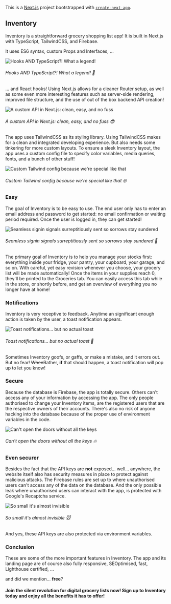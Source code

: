 This is a [Next.js](https://nextjs.org/) project bootstrapped with [`create-next-app`](https://github.com/vercel/next.js/tree/canary/packages/create-next-app).

## Inventory

Inventory is a straightforward grocery shopping list app! It is built in Next.js with TypeScript, TailwindCSS, and Firebase.

It uses ES6 syntax, custom Props and Interfaces, ...

![Hooks AND TypeScript?! What a legend!](https://user-images.githubusercontent.com/54646908/100668795-c4ff3700-335c-11eb-92fd-4f30cfb4b1e2.png)
###### Hooks AND TypeScript?! What a legend! :eyes:

... and React hooks! Using Next.js allows for a cleaner Router setup, as well as some even more interesting features such as server-side rendering, improved file structure, and the use of out of the box backend API creation!

![A custom API in Next.js: clean, easy, and no fuss](https://user-images.githubusercontent.com/54646908/100668794-c4ff3700-335c-11eb-9722-6109654e0b69.png)
###### A custom API in Next.js: clean, easy, and no fuss :sunglasses:

The app uses TailwindCSS as its styling library. Using TailwindCSS makes for a clean and integrated developing experience. But also needs some tinkering for more custom layouts. To ensure a sleek Inventory layout, the app uses a custom config file to specify color variables, media queries, fonts, and a bunch of other stuff!

![Custom Tailwind config because we're special like that](https://user-images.githubusercontent.com/54646908/100668777-c2044680-335c-11eb-93fb-6dc2c40adbb2.png)
###### Custom Tailwind config because we're special like that :nerd_face:


### Easy

The goal of Inventory is to be easy to use. The end user only has to enter an email address and password to get started: no email confirmation or waiting period required. Once the user is logged in, they can get started!

![Seamless signin signals surreptitiously sent so sorrows stay sundered](https://user-images.githubusercontent.com/54646908/100669533-d39a1e00-335d-11eb-94e4-eefa2488b416.png)
###### Seamless signin signals surreptitiously sent so sorrows stay sundered :email:

The primary goal of Inventory is to help you manage your stocks first: everything inside your fridge, your pantry, your cupboard, your garage, and so on. With careful, yet easy revision whenever you choose, your grocery list will be made automatically! Once the items in your supplies reach 0, they'll be printed to the Groceries tab. You can easily access this tab while in the store, or shortly before, and get an overview of everything you no longer have at home!


### Notifications

Inventory is very receptive to feedback. Anytime an significant enough action is taken by the user, a toast notification appears. 

![Toast notifications... but no actual toast](https://user-images.githubusercontent.com/54646908/100668772-be70bf80-335c-11eb-833e-8f330294da45.png)
###### Toast notifications... but no actual toast :bread:

Sometimes Inventory goofs, or gaffs, or make a mistake, and it errors out. But no fear! ~~When~~Rather, **if** that should happen, a toast notification will pop up to let you know!

### Secure

Because the database is Firebase, the app is totally secure. Others can't access any of your information by accessing the app. The only people authorised to change your Inventory items, are the registered users that are the respective owners of their accounts. There's also no risk of anyone hacking into the database because of the proper use of environment variables in the code.

![Can't open the doors without all the keys](https://user-images.githubusercontent.com/54646908/100737006-e3ece000-33d3-11eb-8149-9f6f8a2bd71b.png)
###### Can't open the doors without all the keys :fire:


### Even securer

Besides the fact that the API keys are **not** exposed... well... anywhere, the website itself also has security measures in place to protect against malicious attacks. The Firebase rules are set up to where unauthorised users can't access any of the data on the database. And the only possible leak where unauthorised users can interact with the app, is protected with Google's Recaptcha service.

![So small it's almost invisible](https://user-images.githubusercontent.com/54646908/100737012-e6e7d080-33d3-11eb-948f-1047cd07ccb6.png)
###### So small it's almost invisible :mouse:

And yes, these API keys are also protected via environment variables.


### Conclusion

These are some of the more important features in Inventory. The app and its landing page are of course also fully responsive, SEOptimised, fast, Lighthouse certified, ...

and did we mention... **free**?


#### Join the silent revolution for digital grocery lists now! Sign up to Inventory today and enjoy all the benefits it has to offer!
